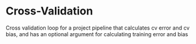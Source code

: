 # Cross-Validation
Cross validation loop for a project pipeline that calculates cv error and cv bias, and has an optional argument for calculating training error and bias
